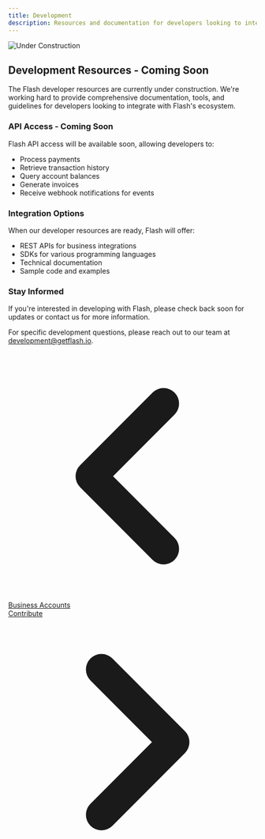 ```yaml
---
title: Development
description: Resources and documentation for developers looking to integrate with Flash
---
```


<div class="text-center mb-12">
  <img src="/images/badges/webp/under-construction.webp" alt="Under Construction" class="mx-auto h-40 mb-4" />
</div>

## Development Resources - Coming Soon

The Flash developer resources are currently under construction. We're working hard to provide comprehensive documentation, tools, and guidelines for developers looking to integrate with Flash's ecosystem.

### API Access - Coming Soon

Flash API access will be available soon, allowing developers to:

- Process payments
- Retrieve transaction history
- Query account balances
- Generate invoices
- Receive webhook notifications for events

### Integration Options

When our developer resources are ready, Flash will offer:

- REST APIs for business integrations
- SDKs for various programming languages
- Technical documentation
- Sample code and examples

### Stay Informed

If you're interested in developing with Flash, please check back soon for updates or contact us for more information.

For specific development questions, please reach out to our team at [development@getflash.io](mailto:development@getflash.io).

<!-- Navigation links -->
<div class="flex justify-between items-center mt-8 pt-4 border-t border-zinc-200 dark:border-zinc-700">
  <div class="w-1/3 text-left">
    <a href="business" class="inline-flex items-center bg-purple-600 hover:bg-purple-700 text-white rounded-md transition-colors px-4 py-2 text-sm font-medium shadow-sm hover:shadow-md">
      <svg xmlns="http://www.w3.org/2000/svg" class="h-6 w-6 mr-2" fill="none" viewBox="0 0 24 24" stroke="currentColor">
        <path stroke-linecap="round" stroke-linejoin="round" stroke-width="3" d="M15 19l-7-7 7-7" />
      </svg>
      Business Accounts
    </a>
  </div>
  <div class="w-1/3 text-center">
    <!-- Optional center content -->
  </div>
  <div class="w-1/3 text-right">
    <a href="contribute" class="inline-flex items-center bg-purple-600 hover:bg-purple-700 text-white rounded-md transition-colors px-4 py-2 text-sm font-medium shadow-sm hover:shadow-md">
      Contribute
      <svg xmlns="http://www.w3.org/2000/svg" class="h-6 w-6 ml-2" fill="none" viewBox="0 0 24 24" stroke="currentColor">
        <path stroke-linecap="round" stroke-linejoin="round" stroke-width="3" d="M9 5l7 7-7 7" />
      </svg>
    </a>
  </div>
</div> 